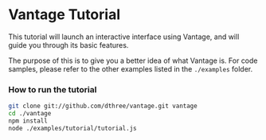 # Vantage Tutorial

This tutorial will launch an interactive interface using Vantage, and will guide you through its basic features.

The purpose of this is to give you a better idea of what Vantage is. For code samples, please refer to the other examples listed in the `./examples` folder.

### How to run the tutorial

```bash
git clone git://github.com/dthree/vantage.git vantage
cd ./vantage
npm install
node ./examples/tutorial/tutorial.js
```

